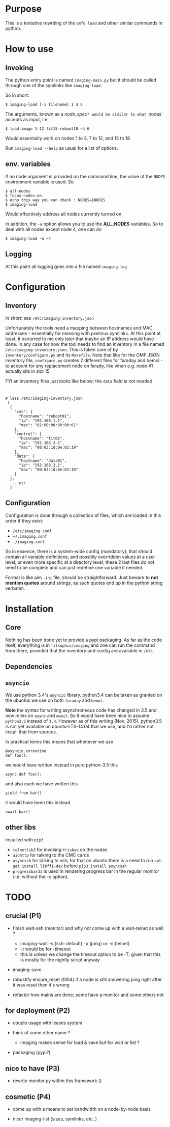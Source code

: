 # Purpose

This is a tentative rewriting of the `omf6 load` and other similar commands in python.

# How to use

## Invoking

The python entry point is named `imaging-main.py` but it should be called through one of the symlinks like `imaging-load`.

So in short:

    $ imaging-load [-i filename] 1 4 5
    
The arguments, known as a *node_spec*`* would be similar to what `nodes` accepts as input, i.e.

    $ load-image 1-12 fit15-reboot18 ~4-6

Would essentially work on nodes 1 to 3, 7 to 12, and 15 to 18

Run `imaging-load --help` as usual for a list of options.

## env. variables    

If no node argument is provided on the command line, the value of the `NODES` environment variable is used. So 

    $ all-nodes
    $ focus-nodes-on
    $ echo this way you can check : NODES=$NODES
    $ imaging-load

Would effectively address all nodes currently turned on

In addition, the `-a` option allows you to use the **ALL_NODES** variables. So to deal with all nodes except node 4, one can do

    $ imaging-load -a ~4 
    

## Logging

At this point all logging goes into a file named `imaging.log`
 
# Configuration

## Inventory

In short: see `/etc/imaging-inventory.json`

Unfortunately the tools need a mapping between hostnames and MAC addresses - essentially for messing with pxelinux symlinks. At this point at least; it occurred to me only later that maybe an IP address would have done. In any case for now the tool needs to find an inventory in a file named	`/etc/imaging-inventory.json`. This is taken care of by  `inventory/configure.py` and its `Makefile`. Note that like for the OMF JSON inventory file, `configure.py` creates 2 different files for faraday and bemol - to account for any replacement node on farady, like when e.g. node 41 actually sits in slot 15.

FYI an inventory files just looks like below; the `data` field is not needed

#
    # less /etc/imaging-inventory.json
     [
      {
        "cmc": {
          "hostname": "reboot01",
          "ip": "192.168.1.1",
          "mac": "02:00:00:00:00:01"
        },
        "control": {
          "hostname": "fit01",
          "ip": "192.168.3.1",
          "mac": "00:03:1d:0e:03:19"
        },
        "data": {
          "hostname": "data01",
          "ip": "192.168.2.1",
          "mac": "00:03:1d:0e:03:18"
        }
      },
      ... etc
      ]

## Configuration

Configuration is done through a collection of files, which are loaded in this order if they exist:

 * `/etc/imaging.conf`
 * `~/.imaging.conf`
 * `./imaging.conf`

 So in essence, there is a system-wide config (mandatory), that should contain all variable definitions, and possibly overridden values at a user level, or even more specific at a directory level; these 2 last files do not need to be complete and can just redefine one variable if needed.
 
 Format is like aim	 `.ini` file, should be straightforward. Just beware to **not mention quotes** around strings, as such quotes end up in the python string verbatim.

# Installation

## Core

Nothing has been done yet to provide a pypi packaging. As far as the code itself, everything is in `fitsophia/imaging` and one can run the command from there, provided that the inventory and config are available in `/etc`. 


## Dependencies

## `asyncio`

We use python 3.4's `asyncio` library. python3.4 can be taken as granted on the ubuntus we use on both `faraday` and `bemol`. 

**Note** the syntax for writing asynchroneous code has changed in 3.5 and now relies on `async` and `await`. So it would have been nice to assume `python3.5` instead of `3.4`. However as of this writing (Nov. 2015), python3.5 is not yet available on ubuntu-LTS-14.04 that we use, and I'd rather not install that from sources.

In practical terms this means that whenever we use 

    @asyncio.coroutine
    def foo():
    
we would have written instead in pure python-3.5 this

    async def foo():
    
and also each we have written this

    yield from bar()
    
it would have been this instead

    await bar()


## other libs

Installed with `pip3`

* `telnetlib3` for invoking `frisbee` on the nodes
* `aiohttp` for talking to the CMC cards
* `asyncssh` for talking to ssh; for that on ubuntu there is a need to run `apt-get install libffi-dev` before `pip3 install asyncssh`
* `progressbar33` is used in rendering progress bar in the regular monitor (i.e. without the -c option).


# TODO

## crucial (P1)
* finish wait-ssh (monitor) and why not come up with a wait-telnet as well ?
  * imaging-wait -s (ssh: default) -p (ping) or -n (telnet) 
  * -t would be for -timeout
  * this is unless we change the timeout option to be -T; given that this is mostly for the nightly script anyway

* imaging-save

* robustify ensure_reset (fit04)
  if a node is still answering ping right after it was reset then it's wrong

* refactor how mains are done; some have a monitor and some others not

## for deployment (P2)

* couple usage with leases system

* think of some other name ? 
  * imaging makes sense for load & save but for wait or list ?

* packaging (pypi?)

## nice to have (P3)

* rewrite monitor.py within this framework ()

## cosmetic (P4)
 
* come up with a means to set bandwidth on a node-by-node basis

* nicer imaging-list (sizes, symlinks, etc..)
